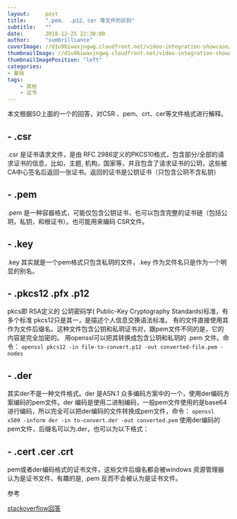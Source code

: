 ```yaml
---
layout:     post
title:      ".pem、 .p12、cer 等文件的区别"
subtitle:   ""
date:       2018-12-25 22:30:00
author:     "sumbrilliance"
coverImage: //d1u9biwaxjngwg.cloudfront.net/video-integration-showcase/peak-140.jpg
thumbnailImage: //d1u9biwaxjngwg.cloudfront.net/video-integration-showcase/peak-140.jpg
thumbnailImagePosition: "left"
categories:
- 基础
tags:
    - 其他
    - 证书
---
```

本文根据SO上面的一个的回答，对CSR 、pem、crt、cer等文件格式进行解释。

<!--more-->



## - **.csr** 

   .csr 是证书请求文件，是由 RFC 2986定义的PKCS10格式，包含部分/全部的请求证书的信息，比如，主题, 机构，国家等，并且包含了请求证书的公玥，这些被CA中心签名后返回一张证书。返回的证书是公钥证书（只包含公玥不含私钥）
## - **.pem**
   .pem 是一种容器格式，可能仅包含公钥证书，也可以包含完整的证书链（包括公玥，私钥，和根证书）。也可能用来编码 CSR文件。
## - **.key** 
  .key 其实就是一个pem格式只包含私玥的文件，.key 作为文件名只是作为一个明显的别名。
## - **.pkcs12 .pfx .p12** 
  pkcs即 RSA定义的 公玥密码学( Public-Key Cryptography Standards)标准，有多个标准 pkcs12只是其一，是描述个人信息交换语法标准。 有的文件直接使用其作为文件后缀名。这种文件包含公钥和私玥证书对，跟pem文件不同的是，它的内容是完全加密的。 用openssl可以把其转换成包含公玥和私玥的 .pem 文件。命令：
  `openssl pkcs12 -in file-to-convert.p12 -out converted-file.pem -nodes`

## - **.der** 
   其实der不是一种文件格式。der 是ASN.1 众多编码方案中的一个，使用der编码方案编码的pem文件。der 编码是使用二进制编码，一般pem文件使用的是base64进行编码，所以完全可以把der编码的文件转换成pem文件，命令：
  `openssl x509 -inform der -in to-convert.der -out converted.pem`
  使用der编码的pem文件，后缀名可以为.der，也可以为以下格式：
## - **.cert .cer .crt**
  pem或者der编码格式的证书文件，这些文件后缀名都会被windows 资源管理器认为是证书文件。有趣的是,  .pem 反而不会被认为是证书文件。

参考

[stackoverflow回答](https://serverfault.com/questions/9708/what-is-a-pem-file-and-how-does-it-differ-from-other-openssl-generated-key-file)